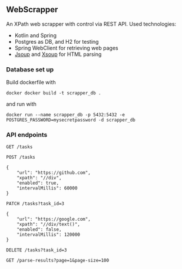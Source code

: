 ## WebScrapper

An XPath web scrapper with control via REST API. Used technologies:

- Kotlin and Spring
- Postgres as DB, and H2 for testing
- Spring WebClient for retrieving web pages
- [Jsoup](https://github.com/jhy/jsoup) and [Xsoup](https://github.com/code4craft/xsoup) for HTML parsing

### Database set up

Build dockerfile with
```
docker docker build -t scrapper_db .
```
and run with
```
docker run --name scrapper_db -p 5432:5432 -e POSTGRES_PASSWORD=mysecretpassword -d scrapper_db
```

### API endpoints
`GET /tasks`

```http request
POST /tasks

{
    "url": "https://github.com",
    "xpath": "//div",
    "enabled": true,
    "intervalMillis": 60000
}
```

```http request
PATCH /tasks?task_id=3

{
    "url": "https://google.com",
    "xpath": "//div/text()",
    "enabled": false,
    "intervalMillis": 120000
}
```

`DELETE /tasks?task_id=3`

`GET /parse-results?page=1&page-size=100`
